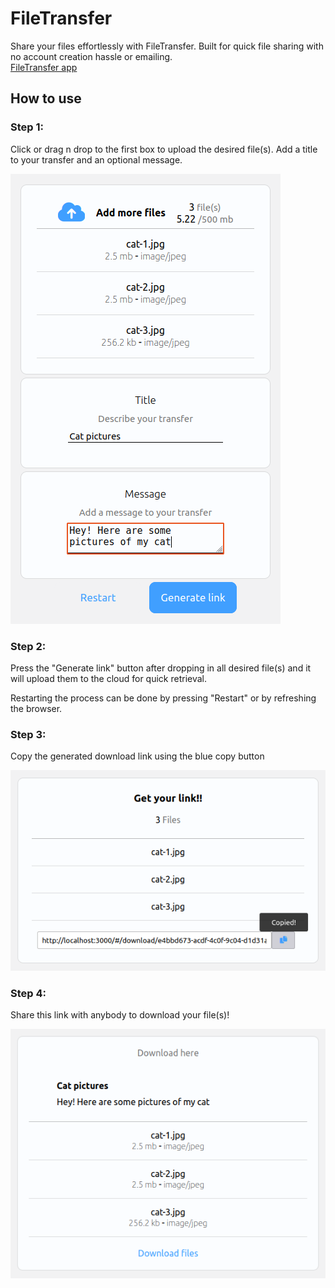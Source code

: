 # FileTransfer

Share your files effortlessly with FileTransfer. Built for quick file sharing with no account creation hassle or 
emailing. <br />
[FileTransfer app](https://file-transferx.herokuapp.com)

## How to use 

### Step 1:
Click or drag n drop to the first box to upload the desired file(s). 
 Add a title to your transfer and an optional message.

![alt text](images/file-transfer_screenshot1.png)

### Step 2:
Press the "Generate link" button after dropping in all desired file(s) and it will upload them to the cloud for quick retrieval.

Restarting the process can be done by
pressing "Restart" or by refreshing the browser.

### Step 3:
Copy the generated download link using the blue copy button

![alt text](images/file-transfer_screenshot2.png)
### Step 4:
Share this link with anybody to download your file(s)!

![alt text](images/file-transfer_screenshot3.png)
